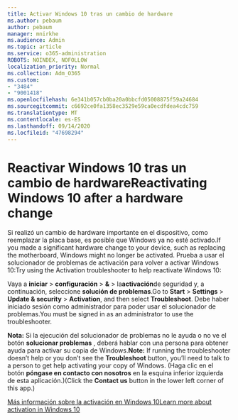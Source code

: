 ```yaml
---
title: Activar Windows 10 tras un cambio de hardware
ms.author: pebaum
author: pebaum
manager: mnirkhe
ms.audience: Admin
ms.topic: article
ms.service: o365-administration
ROBOTS: NOINDEX, NOFOLLOW
localization_priority: Normal
ms.collection: Adm_O365
ms.custom:
- "3484"
- "9001418"
ms.openlocfilehash: 6e341b057cb0ba20a0bbcfd05008875f59a24684
ms.sourcegitcommit: c6692ce0fa1358ec3529e59ca0ecdfdea4cdc759
ms.translationtype: MT
ms.contentlocale: es-ES
ms.lasthandoff: 09/14/2020
ms.locfileid: "47698294"
---
```

# <a name="reactivating-windows-10-after-a-hardware-change"></a><span data-ttu-id="76174-102">Reactivar Windows 10 tras un cambio de hardware</span><span class="sxs-lookup"><span data-stu-id="76174-102">Reactivating Windows 10 after a hardware change</span></span>

<span data-ttu-id="76174-103">Si realizó un cambio de hardware importante en el dispositivo, como reemplazar la placa base, es posible que Windows ya no esté activado.</span><span class="sxs-lookup"><span data-stu-id="76174-103">If you made a significant hardware change to your device, such as replacing the motherboard, Windows might no longer be activated.</span></span> <span data-ttu-id="76174-104">Prueba a usar el solucionador de problemas de activación para volver a activar Windows 10:</span><span class="sxs-lookup"><span data-stu-id="76174-104">Try using the Activation troubleshooter to help reactivate Windows 10:</span></span>

<span data-ttu-id="76174-105">Vaya a **iniciar**  >  **configuración**  >  **&**  >  la**activación**de seguridad y, a continuación, seleccione **solución de problemas**.</span><span class="sxs-lookup"><span data-stu-id="76174-105">Go to **Start** > **Settings** > **Update & security** > **Activation**, and then select **Troubleshoot**.</span></span> <span data-ttu-id="76174-106">Debe haber iniciado sesión como administrador para poder usar el solucionador de problemas.</span><span class="sxs-lookup"><span data-stu-id="76174-106">You must be signed in as an administrator to use the troubleshooter.</span></span>

<span data-ttu-id="76174-107">**Nota:** Si la ejecución del solucionador de problemas no le ayuda o no ve el botón **solucionar problemas** , deberá hablar con una persona para obtener ayuda para activar su copia de Windows.</span><span class="sxs-lookup"><span data-stu-id="76174-107">**Note:** If running the troubleshooter doesn’t help or you don’t see the **Troubleshoot** button, you’ll need to talk to a person to get help activating your copy of Windows.</span></span> <span data-ttu-id="76174-108">(Haga clic en el botón **póngase en contacto con nosotros** en la esquina inferior izquierda de esta aplicación.)</span><span class="sxs-lookup"><span data-stu-id="76174-108">(Click the **Contact us** button in the lower left corner of this app.)</span></span>

[<span data-ttu-id="76174-109">Más información sobre la activación en Windows 10</span><span class="sxs-lookup"><span data-stu-id="76174-109">Learn more about activation in Windows 10</span></span>](https://support.microsoft.com/help/12440/windows-10-activate)
